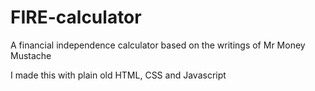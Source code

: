 # FIRE-calculator
A financial independence calculator based on the writings of Mr Money Mustache

I made this with plain old HTML, CSS and Javascript
